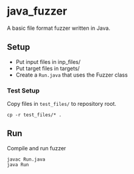 # java_fuzzer

A basic file format fuzzer written in Java.

## Setup
 - Put input files in inp_files/
 - Put target files in targets/
 - Create a `Run.java` that uses the Fuzzer class

### Test Setup
Copy files in `test_files/` to repository root.

```
cp -r test_files/* .
```

## Run
Compile and run fuzzer

```
javac Run.java
java Run
```

